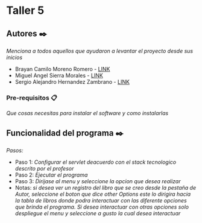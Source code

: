 # Taller 5

## Autores ✒️

_Menciona a todos aquellos que ayudaron a levantar el proyecto desde sus inicios_

- Brayan Camilo Moreno Romero - [LINK](https://github.com/bmorenor)
- Miguel Angel Sierra Morales - [LINK](https://github.com/MICKISS)
- Sergio Alejandro Hernandez Zambrano - [LINK](https://github.com/Sergio-mix)

### Pre-requisitos 📋

_Que cosas necesitas para instalar el software y como instalarlas_

## Funcionalidad del programa ✒️

_Pasos:_
- Paso 1:
_Configurar el servlet deacuerdo con el stack tecnologico descrito por el profesor_
- Paso 2:
 _Ejecutar el programa_
 - Paso 3:
 _Dirijase al menu y seleccione la opcion que desea realizar_
  - Notas:
 _si desea ver un registro del libro que se creo desde la pestaña de Autor, seleccione el boton que dice other Options este lo dirigira hacia la tabla de libros
 donde podra interactuar con las diferente opciones que brinda el programa.
Si desea interactuar con otras opciones solo despliegue el menu y seleccione a gusto la cual desea interactuar_


